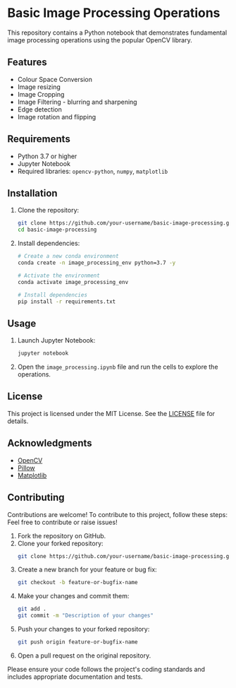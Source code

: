 # Basic Image Processing Operations

This repository contains a Python notebook that demonstrates fundamental image processing operations using the popular OpenCV library.

## Features
- Colour Space Conversion
- Image resizing
- Image Cropping
- Image Filtering - blurring and sharpening
- Edge detection
- Image rotation and flipping

## Requirements
- Python 3.7 or higher
- Jupyter Notebook
- Required libraries: `opencv-python`, `numpy`, `matplotlib`

## Installation
1. Clone the repository:
    ```bash
    git clone https://github.com/your-username/basic-image-processing.git
    cd basic-image-processing
    ```
2. Install dependencies:
    ```bash
    # Create a new conda environment
    conda create -n image_processing_env python=3.7 -y

    # Activate the environment
    conda activate image_processing_env

    # Install dependencies
    pip install -r requirements.txt
    ```

## Usage
1. Launch Jupyter Notebook:
    ```bash
    jupyter notebook
    ```
2. Open the `image_processing.ipynb` file and run the cells to explore the operations.

## License
This project is licensed under the MIT License. See the [LICENSE](LICENSE) file for details.

## Acknowledgments
- [OpenCV](https://opencv.org/)
- [Pillow](https://python-pillow.org/)
- [Matplotlib](https://matplotlib.org/)


## Contributing
Contributions are welcome! To contribute to this project, follow these steps:
Feel free to contribute or raise issues!
1. Fork the repository on GitHub.
2. Clone your forked repository:
    ```bash
    git clone https://github.com/your-username/basic-image-processing.git
    ```
3. Create a new branch for your feature or bug fix:
    ```bash
    git checkout -b feature-or-bugfix-name
    ```
4. Make your changes and commit them:
    ```bash
    git add .
    git commit -m "Description of your changes"
    ```
5. Push your changes to your forked repository:
    ```bash
    git push origin feature-or-bugfix-name
    ```
6. Open a pull request on the original repository.

Please ensure your code follows the project's coding standards and includes appropriate documentation and tests.